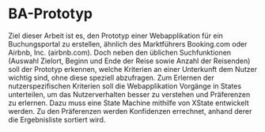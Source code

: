 # BA-Prototyp

Ziel dieser Arbeit ist es, den Prototyp einer Webapplikation für ein Buchungsportal zu erstellen, ähnlich des Marktführers Booking.com oder Airbnb, Inc. (airbnb.com). Doch neben den üblichen Suchfunktionen (Auswahl Zielort, Beginn und Ende der Reise sowie Anzahl der Reisenden) soll der Prototyp erkennen, welche Kriterien an einer Unterkunft dem Nutzer wichtig sind, ohne diese speziell abzufragen. Zum Erlernen der nutzerspezifischen Kriterien soll die Webapplikation Vorgänge in States unterteilen, um das Nutzerverhalten besser zu verstehen und Präferenzen zu erlernen. Dazu muss eine State Machine mithilfe von XState entwickelt werden. Zu den Präferenzen werden Konfidenzen errechnet, anhand derer die Ergebnisliste sortiert wird.

